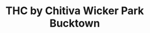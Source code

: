 ---
title: "THC by Chitiva Wicker Park Bucktown"
url: /chicago/thc-by-chitiva-wicker-park-bucktown/
shop: Hanf
---